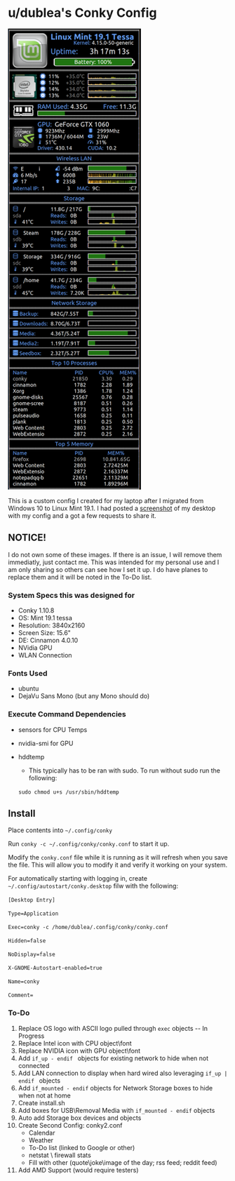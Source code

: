 
# u/dublea's Conky Config

<img src="https://github.com/dubl3a/dublea_conky/blob/master/dublea_conky_screenshot.png" alt="screenshot" width="303" height="1051">

This is a custom config I created for my laptop after I migrated from Windows 10 to Linux Mint 19.1.  I had posted a [screenshot](https://old.reddit.com/r/linuxmint/comments/btuhru/just_finished_up_setting_up_my_desktop_may_add/) of my desktop with my config and a got a few requests to share it.

## NOTICE!

I do not own some of these images.  If there is an issue, I will remove them immediatly, just contact me.  This was intended for my personal use and I am only sharing so others can see how I set it up.  I do have planes to replace them and it will be noted in the To-Do list.

### System Specs this was designed for

* Conky 1.10.8
* OS: Mint 19.1 tessa
* Resolution: 3840x2160
* Screen Size: 15.6"
* DE: Cinnamon 4.0.10
* NVidia GPU
* WLAN Connection

### Fonts Used

* ubuntu
* DejaVu Sans Mono (but any Mono should do)

### Execute Command Dependencies

* sensors for CPU Temps
* nvidia-smi for GPU
* hddtemp
	* This typically has to be ran with sudo.  To run without sudo run the following:
	
	`sudo chmod u+s /usr/sbin/hddtemp`

## Install

Place contents into `~/.config/conky`

Run `conky -c ~/.config/conky/conky.conf` to start it up.

Modify the `conky.conf` file while it is running as it will refresh when you save the file.  This will allow you to modify it and verify it working on your system.

For automatically starting with logging in, create `~/.config/autostart/conky.desktop` filw with the following:

`[Desktop Entry]`

`Type=Application`

`Exec=conky -c /home/dublea/.config/conky/conky.conf`

`Hidden=false`

`NoDisplay=false`

`X-GNOME-Autostart-enabled=true`

`Name=conky`

`Comment=`

### To-Do

1. Replace OS logo with ASCII logo pulled through `exec` objects -- In Progress
2. Replace Intel icon with CPU object\font
3. Replace NVIDIA icon with GPU object\font
4. Add `if_up - endif ` objects for existing network to hide when not connected
5. Add LAN connection to display when hard wired also leveraging `if_up | endif ` objects
6. Add `if_mounted - endif` objects for Network Storage boxes to hide when not at home
7. Create install.sh
8. Add boxes for USB\Removal Media with `if_mounted - endif` objects
9. Auto add Storage box devices and objects
10. Create Second Config: conky2.conf
	* Calendar
    * Weather
    * To-Do list (linked to Google or other)
    * netstat \ firewall stats
    * Fill with other (quote\joke\image of the day; rss feed; reddit feed)
11. Add AMD Support (would require testers)